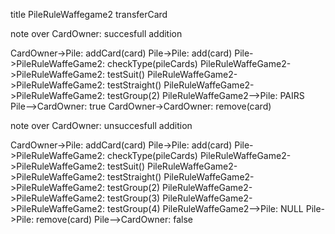 title PileRuleWaffegame2 transferCard

note over CardOwner: succesfull addition

CardOwner->Pile: addCard(card)
Pile->Pile: add(card)
Pile->PileRuleWaffeGame2: checkType(pileCards)
PileRuleWaffeGame2->PileRuleWaffeGame2: testSuit()
PileRuleWaffeGame2->PileRuleWaffeGame2: testStraight()
PileRuleWaffeGame2->PileRuleWaffeGame2: testGroup(2)
PileRuleWaffeGame2-->Pile: PAIRS
Pile-->CardOwner: true
CardOwner->CardOwner: remove(card)

note over CardOwner: unsuccesfull addition

CardOwner->Pile: addCard(card)
Pile->Pile: add(card)
Pile->PileRuleWaffeGame2: checkType(pileCards)
PileRuleWaffeGame2->PileRuleWaffeGame2: testSuit()
PileRuleWaffeGame2->PileRuleWaffeGame2: testStraight()
PileRuleWaffeGame2->PileRuleWaffeGame2: testGroup(2)
PileRuleWaffeGame2->PileRuleWaffeGame2: testGroup(3)
PileRuleWaffeGame2->PileRuleWaffeGame2: testGroup(4)
PileRuleWaffeGame2-->Pile: NULL
Pile->Pile: remove(card)
Pile-->CardOwner: false
